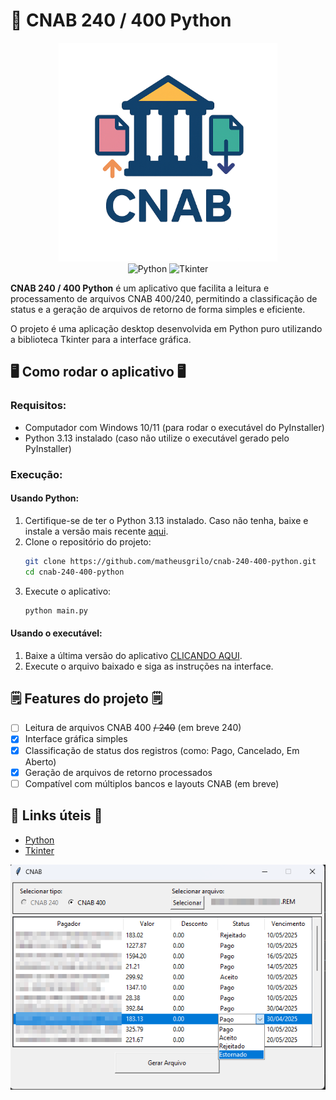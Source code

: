 # 🏦 CNAB 240 / 400 Python

<div align="center">
<img src="https://github.com/MatheusGrilo/CNAB-240-400-python/raw/main/.gitassets/logo.png" width="350" />

<div data-badges>
    <img src="https://img.shields.io/badge/python-3776AB.svg?style=for-the-badge&logo=python&logoColor=white" alt="Python" />
    <img src="https://img.shields.io/badge/Tkinter-%23007ACC.svg?style=for-the-badge&logo=python&logoColor=white" alt="Tkinter" />
</div>
</div>

**CNAB 240 / 400 Python** é um aplicativo que facilita a leitura e processamento de arquivos CNAB 400/240, permitindo a classificação de status e a geração de arquivos de retorno de forma simples e eficiente.

O projeto é uma aplicação desktop desenvolvida em Python puro utilizando a biblioteca Tkinter para a interface gráfica.

## 🖥️ Como rodar o aplicativo 🖥️

### Requisitos:

- Computador com Windows 10/11 (para rodar o executável do PyInstaller)
- Python 3.13 instalado (caso não utilize o executável gerado pelo PyInstaller)

### Execução:

#### Usando Python:

1. Certifique-se de ter o Python 3.13 instalado. Caso não tenha, baixe e instale a versão mais recente [aqui](https://www.python.org/downloads/).
2. Clone o repositório do projeto:
    ```bash
    git clone https://github.com/matheusgrilo/cnab-240-400-python.git
    cd cnab-240-400-python
    ```
3. Execute o aplicativo:
    ```bash
    python main.py
    ```

#### Usando o executável:

1. Baixe a última versão do aplicativo [CLICANDO AQUI](https://github.com/matheusgrilo/cnab-240-400-python/releases/latest/download/CNAB_240_400_Python.exe).
2. Execute o arquivo baixado e siga as instruções na interface.

## 🗒️ Features do projeto 🗒️

- [ ] Leitura de arquivos CNAB 400 ~~/ 240~~ (em breve 240)
- [X] Interface gráfica simples
- [X] Classificação de status dos registros (como: Pago, Cancelado, Em Aberto)
- [X] Geração de arquivos de retorno processados
- [ ] Compatível com múltiplos bancos e layouts CNAB (em breve)

## 💎 Links úteis 💎

- [Python](https://www.python.org/)
- [Tkinter](https://docs.python.org/3/library/tkinter.html)

![](https://github.com/MatheusGrilo/CNAB-240-400-python/raw/main/.gitassets/1.png)